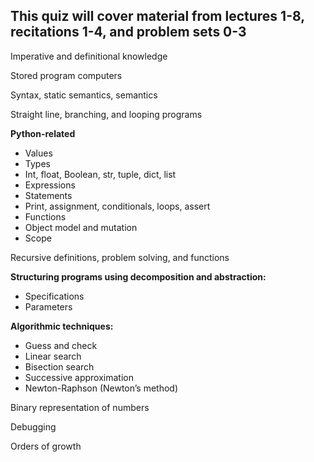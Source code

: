 
## This quiz will cover material from lectures 1-8, recitations 1-4, and problem sets 0-3

Imperative and definitional knowledge

Stored program computers

Syntax, static semantics, semantics

Straight line, branching, and looping programs

**Python-related**

* Values
* Types
* Int, float, Boolean, str, tuple, dict, list
* Expressions
* Statements
* Print, assignment, conditionals, loops, assert
* Functions
* Object model and mutation
* Scope

Recursive definitions, problem solving, and functions

**Structuring programs using decomposition and abstraction:**

* Specifications
* Parameters

**Algorithmic techniques:**

* Guess and check
* Linear search
* Bisection search
* Successive approximation
* Newton-Raphson (Newton’s method)

Binary representation of numbers

Debugging

Orders of growth

